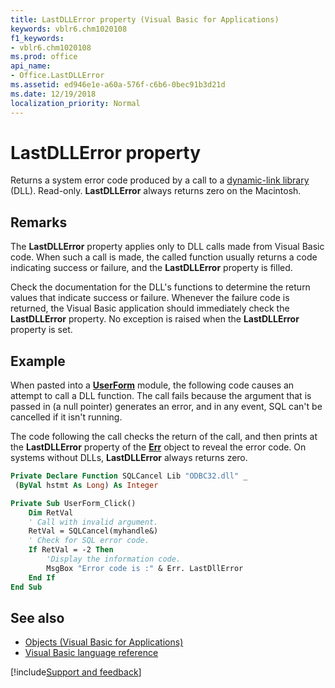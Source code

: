```yaml
---
title: LastDLLError property (Visual Basic for Applications)
keywords: vblr6.chm1020108
f1_keywords:
- vblr6.chm1020108
ms.prod: office
api_name:
- Office.LastDLLError
ms.assetid: ed946e1e-a60a-576f-c6b6-0bec91b3d21d
ms.date: 12/19/2018
localization_priority: Normal
---
```



# LastDLLError property 

Returns a system error code produced by a call to a [dynamic-link library](../../Glossary/vbe-glossary.md#dynamic-link-library-dll) (DLL). Read-only. **LastDLLError** always returns zero on the Macintosh.

## Remarks

The **LastDLLError** property applies only to DLL calls made from Visual Basic code. When such a call is made, the called function usually returns a code indicating success or failure, and the **LastDLLError** property is filled. 

Check the documentation for the DLL's functions to determine the return values that indicate success or failure. Whenever the failure code is returned, the Visual Basic application should immediately check the **LastDLLError** property. No exception is raised when the **LastDLLError** property is set.

## Example

When pasted into a **[UserForm](userform-window.md)** module, the following code causes an attempt to call a DLL function. The call fails because the argument that is passed in (a null pointer) generates an error, and in any event, SQL can't be cancelled if it isn't running. 

The code following the call checks the return of the call, and then prints at the **LastDLLError** property of the **[Err](err-object.md)** object to reveal the error code. On systems without DLLs, **LastDLLError** always returns zero.


```vb
Private Declare Function SQLCancel Lib "ODBC32.dll" _
 (ByVal hstmt As Long) As Integer

Private Sub UserForm_Click()
    Dim RetVal
    ' Call with invalid argument.
    RetVal = SQLCancel(myhandle&)
    ' Check for SQL error code.    
    If RetVal = -2 Then
        'Display the information code.
        MsgBox "Error code is :" & Err. LastDllError 
    End If
End Sub
```

## See also

- [Objects (Visual Basic for Applications)](../objects-visual-basic-for-applications.md)
- [Visual Basic language reference](visual-basic-language-reference.md)

[!include[Support and feedback](~/includes/feedback-boilerplate.md)]